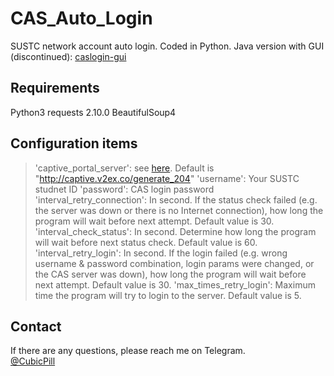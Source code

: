 # CAS_Auto_Login
SUSTC network account auto login. Coded in Python. 
Java version with GUI (discontinued): [caslogin-gui](https://github.com/CubicPill/caslogin-gui)
## Requirements
Python3
requests 2.10.0
BeautifulSoup4

## Configuration items

>'captive_portal_server': see [here](https://www.noisyfox.cn/45.html). Default is "http://captive.v2ex.co/generate_204"
'username': Your SUSTC studnet ID
'password': CAS login password
'interval_retry_connection': In second. If the status check failed (e.g. the server was down or there is no Internet connection), how long the program will wait before next attempt. Default value is 30.
'interval_check_status':  In second. Determine how long the program will wait before next status check. Default value is 60.
'interval_retry_login':  In second. If the login failed (e.g. wrong username & password combination, login params were changed, or the CAS server was down), how long the program will wait before next attempt. Default value is 30.
'max_times_retry_login': Maximum time the program will try to login to the server. Default value is 5.

## Contact
If there are any questions, please reach me on Telegram.   
[@CubicPill](https://www.telegram.me/CubicPill)